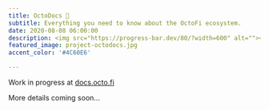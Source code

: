 ```yaml
---
title: OctoDocs 🚧
subtitle: Everything you need to know about the OctoFi ecosystem.
date: 2020-08-08 06:00:00
description: <img src="https://progress-bar.dev/80/?width=600" alt=""></a><br>Developer resources, detailed documentation, user guides, and our Octonese glossary.
featured_image: project-octodocs.jpg
accent_color: '#4C60E6'

---
```


Work in progress at [docs.octo.fi](https://docs.octo.fi)

More details coming soon...

